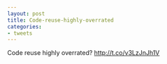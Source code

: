 ```yaml
---
layout: post
title: Code-reuse-highly-overrated
categories:
- tweets
---
```

Code reuse highly overrated? http://t.co/v3LzJnJh1V